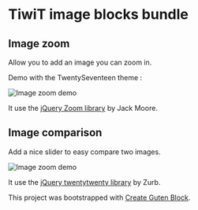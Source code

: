 # TiwiT image blocks bundle

## Image zoom

Allow you to add an image you can zoom in.

Demo with the TwentySeventeen theme :

![Image zoom demo](http://tiwit.io/images/block-image-zoom-demo-front.gif)

It use the [jQuery Zoom library](http://www.jacklmoore.com/zoom) by Jack Moore.

## Image comparison

Add a nice slider to easy compare two images.

![Image zoom demo](http://tiwit.io/images/block-image-comparison-demo-front.gif)

It use the [jQuery twentytwenty library](https://github.com/zurb/twentytwenty) by Zurb.
 
This project was bootstrapped with [Create Guten Block](https://github.com/ahmadawais/create-guten-block).
